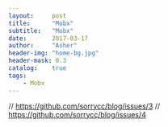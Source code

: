 ```yaml
---
layout:     post
title:      "Mobx"
subtitle:   "Mobx"
date:       2017-03-17
author:     "Asher"
header-img: "home-bg.jpg"
header-mask: 0.3
catalog:    true
tags:
    - Mobx
---
```


// https://github.com/sorrycc/blog/issues/3
// https://github.com/sorrycc/blog/issues/4
